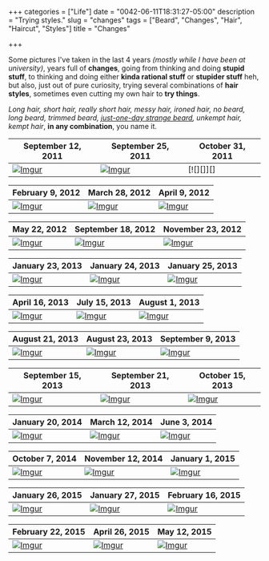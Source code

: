 +++
categories = ["Life"]
date = "0042-06-11T18:31:27-05:00"
description = "Trying styles."
slug = "changes"
tags = ["Beard", "Changes", "Hair", "Haircut", "Styles"]
title = "Changes"

+++

Some pictures I've taken in the last 4 years *(mostly while I have been at university)*, years full of **changes**, going from thinking and doing **stupid stuff**, to thinking and doing either **kinda rational stuff** or **stupider stuff** heh, but also, just out of pure curiosity, trying several combinations of **hair styles**, sometimes even cutting my own hair to **try things**.

*Long hair, short hair, really short hair, messy hair, ironed hair, no beard, long beard, trimmed beard, [just-one-day strange beard](https://i.imgur.com/08QYPLZ.jpg), unkempt hair, kempt hair*, **in any combination**, you name it.

| September 12, 2011  | September 25, 2011  | October 31, 2011 |
|---|---|---|
| [![][01]][01] | [![][02]][02] | [![][]][] |

| February 9, 2012  | March 28, 2012  | April 9, 2012 |
|---|---|---|
| [![][04]][04] | [![][05]][05] | [![][06]][06] |

| May 22, 2012  | September 18, 2012 | November 23, 2012 |
|---|---|---|
| [![][07]][07] | [![][08]][08] | [![][09]][09] |

| January 23, 2013 | January 24, 2013 | January 25, 2013 |
|---|---|---|
| [![][10]][10] | [![][11]][11] | [![][12]][12] |

| April 16, 2013 | July 15, 2013 | August 1, 2013 |
|---|---|---|
| [![][13]][13] | [![][14]][14] | [![][15]][15] |

| August 21, 2013 | August 23, 2013 | September 9, 2013 |
|---|---|---|
| [![][16]][16] | [![][17]][17] | [![][18]][18] |

| September 15, 2013 | September 21, 2013 | October 15, 2013  |
|---|---|---|
| [![][19]][19] | [![][20]][20]  | [![][21]][21] |

| January 20, 2014 | March 12, 2014 | June 3, 2014 |
|---|---|---|
| [![][22]][22] | [![][23]][23]  | [![][24]][24] |

| October 7, 2014 | November 12, 2014 | January 1, 2015 |
|---|---|---|
| [![][25]][25] | [![][26]][26] | [![][27]][27] |

| January 26, 2015 | January 27, 2015 | February 16, 2015 |
|---|---|---|
| [![][28]][28] | [![][29]][29] | [![][30]][30] |

| February 22, 2015 | April 26, 2015 | May 12, 2015 |
|---|---|---|
| [![][31]][31] | [![][32]][32] | [![][33]][33] |


[01]: https://i.imgur.com/MlP3PJy.jpg "Imgur"
[02]: https://i.imgur.com/fjtZtMV.jpg "Imgur"
[03]: https://i.imgur.com/k7kTso7.jpg "Imgur"

[04]: https://i.imgur.com/VZ6utWn.jpg "Imgur"
[05]: https://i.imgur.com/EsGNBH2.jpg "Imgur"
[06]: https://i.imgur.com/yrzwyDu.jpg "Imgur"

[07]: https://i.imgur.com/jrIFyRP.jpg "Imgur"
[08]: https://i.imgur.com/CTKS2Oj.jpg "Imgur"
[09]: https://i.imgur.com/08QYPLZ.jpg "Imgur"

[10]: https://i.imgur.com/qAOGi4Q.jpg "Imgur"
[11]: https://i.imgur.com/vS0jdQr.jpg "Imgur"
[12]: https://i.imgur.com/swRt13o.jpg "Imgur"

[13]: https://i.imgur.com/lc6sdPN.jpg "Imgur"
[14]: https://i.imgur.com/9J8gJy2.jpg "Imgur"
[15]: https://i.imgur.com/062rAM7.jpg "Imgur"

[16]: https://i.imgur.com/0B0xFNp.jpg "Imgur"
[17]: https://i.imgur.com/uIpdQT0.jpg "Imgur"
[18]: https://i.imgur.com/CxfiICG.jpg "Imgur"

[19]: https://i.imgur.com/wSH2vox.jpg "Imgur"
[20]: https://i.imgur.com/MhNbBtD.jpg "Imgur"
[21]: https://i.imgur.com/ivcneBn.jpg "Imgur"

[22]: https://i.imgur.com/QTEO7kA.jpg "Imgur"
[23]: https://i.imgur.com/Ez525sK.jpg "Imgur"
[24]: https://i.imgur.com/nzL5SdX.jpg "Imgur"

[25]: https://i.imgur.com/BfZ9cVy.jpg "Imgur"
[26]: https://i.imgur.com/ahx8LFr.jpg "Imgur"
[27]: https://i.imgur.com/88uNY75.jpg "Imgur"

[28]: https://i.imgur.com/Gd9lbMU.jpg "Imgur"
[29]: https://i.imgur.com/F8lqC0I.jpg "Imgur"
[30]: https://i.imgur.com/33UlaAT.jpg "Imgur"

[31]: https://i.imgur.com/gTHmNpD.jpg "Imgur"
[32]: https://i.imgur.com/Jl6exa6.jpg "Imgur"
[33]: https://i.imgur.com/9MVBtTO.png "Imgur"
